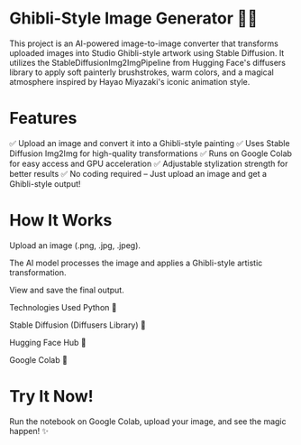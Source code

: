 # Ghibli-Style Image Generator 🎨✨
This project is an AI-powered image-to-image converter that transforms uploaded images into Studio Ghibli-style artwork using Stable Diffusion. It utilizes the StableDiffusionImg2ImgPipeline from Hugging Face's diffusers library to apply soft painterly brushstrokes, warm colors, and a magical atmosphere inspired by Hayao Miyazaki's iconic animation style.

# Features
✅ Upload an image and convert it into a Ghibli-style painting
✅ Uses Stable Diffusion Img2Img for high-quality transformations
✅ Runs on Google Colab for easy access and GPU acceleration
✅ Adjustable stylization strength for better results
✅ No coding required – Just upload an image and get a Ghibli-style output!

# How It Works
Upload an image (.png, .jpg, .jpeg).

The AI model processes the image and applies a Ghibli-style artistic transformation.

View and save the final output.

Technologies Used
Python 🐍

Stable Diffusion (Diffusers Library) 🎨

Hugging Face Hub 🤗

Google Colab 🚀

# Try It Now!
Run the notebook on Google Colab, upload your image, and see the magic happen! ✨
